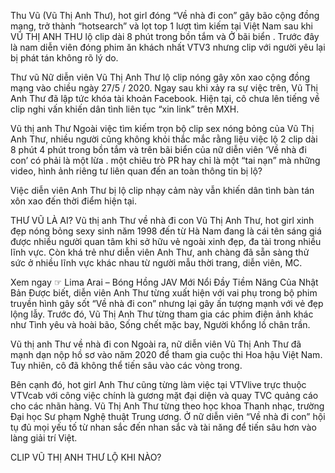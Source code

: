 Thu Vũ (Vũ Thị Anh Thư), hot girl đóng “Về nhà đi con” gây bão cộng đồng mạng, trở thành “hotsearch” và lọt top 1 lượt tìm kiếm tại Việt Nam sau khi VŨ THỊ ANH THU lộ clip dài 8 phút trong bồn tắm và Ở bãi biển . Trước đây là nam diễn viên đóng phim ăn khách nhất VTV3 nhưng clip với người yêu lại bị phát tán không rõ lý do.

Thư vũ
Nữ diễn viên Vũ Thị Anh Thư lộ clip nóng gây xôn xao cộng đồng mạng vào chiều ngày 27/5 / 2020. Ngay sau khi xảy ra sự việc trên, Vũ Thị Anh Thư đã lập tức khóa tài khoản Facebook. Hiện tại, cô chưa lên tiếng về clip nghi vấn khiến dân tình liên tục “xin link” trên MXH.

Vũ thị anh Thư
Ngoài việc tìm kiếm trọn bộ clip sex nóng bỏng của Vũ Thị Anh Thư, nhiều người cũng không khỏi thắc mắc rằng liệu việc lộ 2 clip dài 8 phút 4 phút trong bồn tắm và trên bãi biển của nữ diễn viên ‘Về nhà đi con’ có phải là một lừa . một chiêu trò PR hay chỉ là một “tai nạn” mà những video, hình ảnh riêng tư liên quan đến an toàn thông tin bị lộ?

Việc diễn viên Anh Thư bị lộ clip nhạy cảm này vẫn khiến dân tình bàn tán xôn xao đến thời điểm hiện tại.

THƯ VŨ LÀ AI?
Vũ thị anh Thư về nhà đi con
Vũ Thị Anh Thư, hot girl xinh đẹp nóng bỏng sexy sinh năm 1998 đến từ Hà Nam đang là cái tên sáng giá được nhiều người quan tâm khi sở hữu vẻ ngoài xinh đẹp, đa tài trong nhiều lĩnh vực. Còn khá trẻ như diễn viên Anh Thư, anh chàng đã sẵn sàng thử sức ở nhiều lĩnh vực khác nhau từ người mẫu thời trang, diễn viên, MC.

Xem ngay ☞  Lima Arai – Bóng Hồng JAV Mới Nổi Đầy Tiềm Năng Của Nhật Bản 
Được biết, diễn viên Anh Thư từng xuất hiện với vai phụ trong bộ phim truyền hình gây sốt “Về nhà đi con” nhưng lại gây ấn tượng mạnh với vẻ đẹp lộng lẫy. Trước đó, Vũ Thị Anh Thư từng tham gia các phim điện ảnh khác như Tình yêu và hoài bão, Sống chết mặc bay, Người khổng lồ chân trần.

Vũ thị anh Thư về nhà đi con
Ngoài ra, nữ diễn viên Vũ Thị Anh Thư đã mạnh dạn nộp hồ sơ vào năm 2020 để tham gia cuộc thi Hoa hậu Việt Nam. Tuy nhiên, cô đã không thể tiến sâu vào các vòng trong.

Bên cạnh đó, hot girl Anh Thư cũng từng làm việc tại VTVlive trực thuộc VTVcab với công việc chính là gương mặt đại diện và quay TVC quảng cáo cho các nhãn hàng. Vũ Thị Anh Thư từng theo học khoa Thanh nhạc, trường Đại học Sư phạm Nghệ thuật Trung ương. Ở nữ diễn viên “Về nhà đi con” hội tụ đủ mọi yếu tố từ nhan sắc đến nhan sắc và tài năng để tiến sâu hơn vào làng giải trí Việt.

CLIP VŨ THỊ ANH THƯ LỘ KHI NÀO?

